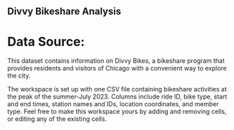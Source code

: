 ## Divvy Bikeshare Analysis

# Data Source:
This dataset contains information on Divvy Bikes, a bikeshare program that provides residents and visitors of Chicago with a convenient way to explore the city.

The workspace is set up with one CSV file containing bikeshare activities at the peak of the summer-July 2023. Columns include ride ID, bike type, start and end times, station names and IDs, location coordinates, and member type. Feel free to make this workspace yours by adding and removing cells, or editing any of the existing cells.
